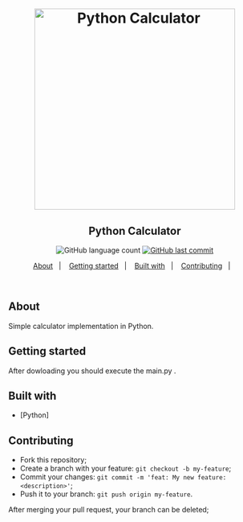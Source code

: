 <h1 align="center">
    <img alt="Python Calculator" title="#pythonCalculator" src="images/python_calculator.gif" width="400px" />
</h1>

<h2 align="center">
  Python Calculator
</h2>
<p align="center">
  <img alt="GitHub language count" src="https://img.shields.io/github/languages/count/DebAmorim/python-calculator">
  
  <a href="https://github.com/DebAmorim/python-calculator/commits/master">
    <img alt="GitHub last commit" src="https://img.shields.io/github/last-commit/DebAmorim/python-calculator">
  </a>

</p>

<p align="center">
  <a href="#about">About</a>&nbsp;&nbsp;&nbsp;|&nbsp;&nbsp;&nbsp;
  <a href="#getting-started">Getting started</a>&nbsp;&nbsp;&nbsp;|&nbsp;&nbsp;&nbsp;
  <a href="#built-with">Built with</a>&nbsp;&nbsp;&nbsp;|&nbsp;&nbsp;&nbsp;
  <a href="#contributing">Contributing</a>&nbsp;&nbsp;&nbsp;|&nbsp;&nbsp;&nbsp;
</p>

<br>


## About

Simple calculator implementation in Python.

## Getting started

After dowloading you should execute the main.py . 
 

## Built with

* [Python]

## Contributing

* Fork this repository;
* Create a branch with your feature: `git checkout -b my-feature`;
* Commit your changes: `git commit -m 'feat: My new feature: <description>'`;
* Push it to your branch: `git push origin my-feature`.

After merging your pull request, your branch can be deleted;
